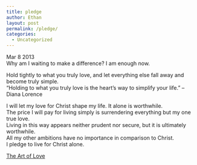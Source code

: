 ```yaml
---
title: pledge
author: Ethan
layout: post
permalink: /pledge/
categories:
  - Uncategorized
---
```

Mar 8 2013  
Why am I waiting to make a difference? I am enough now. 

Hold tightly to what you truly love, and let everything else fall away and become truly simple.  
&#8220;Holding to what you truly love is the heart’s way to simplify your life.&#8221; &#8211; Diana Lorence

I will let my love for Christ shape my life. It alone is worthwhile.  
The price I will pay for living simply is surrendering everything but my one true love.  
Living in this way appears neither prudent nor secure, but it is ultimately worthwhile.  
All my other ambitions have no importance in comparison to Christ.  
I pledge to live for Christ alone. 

[The Art of Love][1]

 [1]: http://www.innermosthouse.com/#/in-dianas-words-i/the-art-of-love